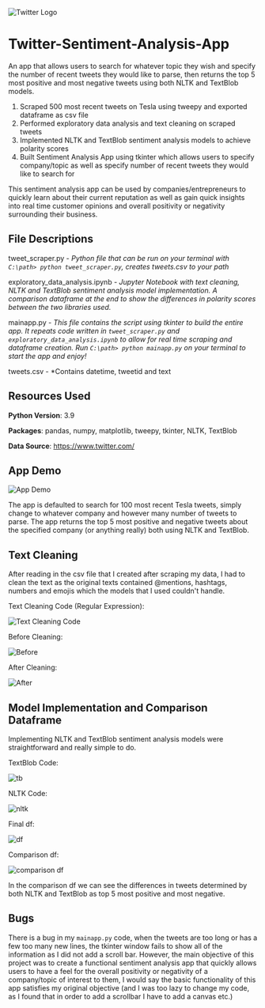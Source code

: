 ![Twitter Logo](https://github.com/julianliu17/Twitter-Sentiment-Analysis-App/blob/main/pics/twitterlogo.jpg "Twitter Logo")
# Twitter-Sentiment-Analysis-App
An app that allows users to search for whatever topic they wish and specify the number of recent tweets they would like to parse, then returns the top 5 most positive and most negative tweets using both NLTK and TextBlob models.

1. Scraped 500 most recent tweets on Tesla using tweepy and exported dataframe as csv file
2. Performed exploratory data analysis and text cleaning on scraped tweets
3. Implemented NLTK and TextBlob sentiment analysis models to achieve polarity scores
4. Built Sentiment Analysis App using tkinter which allows users to specify company/topic as well as specify number of recent tweets they would like to search for

This sentiment analysis app can be used by companies/entrepreneurs to quickly learn about their current reputation as well as gain quick insights into real time customer opinions and overall positivity or negativity surrounding their business.

## File Descriptions
tweet_scraper.py - *Python file that can be run on your terminal with `C:\path> python tweet_scraper.py`, creates tweets.csv to your path*

exploratory_data_analysis.ipynb - *Jupyter Notebook with text cleaning, NLTK and TextBlob sentiment analysis model implementation. A comparison dataframe at the end to show the differences in polarity scores between the two libraries used.*

mainapp.py - *This file contains the script using tkinter to build the entire app. It repeats code written in `tweet_scraper.py` and `exploratory_data_analysis.ipynb` to allow for real time scraping and dataframe creation. Run `C:\path> python mainapp.py` on your terminal to start the app and enjoy!*

tweets.csv - *Contains datetime, tweetid and text

## Resources Used
__Python Version__: 3.9

__Packages__: pandas, numpy, matplotlib, tweepy, tkinter, NLTK, TextBlob

__Data Source__: https://www.twitter.com/

## App Demo
![App Demo](https://github.com/julianliu17/Twitter-Sentiment-Analysis-App/blob/main/app_demo.JPG "App Demo")

The app is defaulted to search for 100 most recent Tesla tweets, simply change to whatever company and however many number of tweets to parse. The app returns the top 5 most positive and negative tweets about the specified company (or anything really) both using NLTK and TextBlob.

## Text Cleaning
After reading in the csv file that I created after scraping my data, I had to clean the text as the original texts contained @mentions, hashtags, numbers and emojis which the models that I used couldn't handle. 

Text Cleaning Code (Regular Expression):

![Text Cleaning Code](https://github.com/julianliu17/Twitter-Sentiment-Analysis-App/blob/main/pics/clean_text_code.JPG "Text Cleaning Code")

Before Cleaning:

![Before](https://github.com/julianliu17/Twitter-Sentiment-Analysis-App/blob/main/pics/tweets_uncleaned.JPG "Before")

After Cleaning:

![After](https://github.com/julianliu17/Twitter-Sentiment-Analysis-App/blob/main/pics/tweets_cleaned.JPG "After")

## Model Implementation and Comparison Dataframe
Implementing NLTK and TextBlob sentiment analysis models were straightforward and really simple to do.

TextBlob Code:

![tb](https://github.com/julianliu17/Twitter-Sentiment-Analysis-App/blob/main/pics/textblob_code.JPG "tb")

NLTK Code:

![nltk](https://github.com/julianliu17/Twitter-Sentiment-Analysis-App/blob/main/pics/NLTKcode.JPG "nltk")

Final df:

![df](https://github.com/julianliu17/Twitter-Sentiment-Analysis-App/blob/main/pics/cleaned_df.JPG "df")

Comparison df:

![comparison df](https://github.com/julianliu17/Twitter-Sentiment-Analysis-App/blob/main/pics/comparison_df.JPG "comparison df")

In the comparison df we can see the differences in tweets determined by both NLTK and TextBlob as top 5 most positive and most negative.

## Bugs
There is a bug in my `mainapp.py` code, when the tweets are too long or has a few too many new lines, the tkinter window fails to show all of the information as I did not add a scroll bar. However, the main objective of this project was to create a functional sentiment analysis app that quickly allows users to have a feel for the overall positivity or negativity of a company/topic of interest to them, I would say the basic functionality of this app satisfies my original objective (and I was too lazy to change my code, as I found that in order to add a scrollbar I have to add a canvas etc.)

